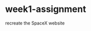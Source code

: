 # week1-assignment

recreate the SpaceX website

<!-- Reflection

Main Thoughts

Creating the project initially was an interesting challenge.
Throughout the week we dabbled with various different css elements
which made creating the page itself relatively easy.
Each component covered throughout the week was in one way or
another used during this project.Flexbox and the positioning in CSS made
 structuring where each element sat on the page very easy to configure.

In terms of HTML, since this was a recreation of an existing page, this
part was relatively simple. All the content needed was already avaliable,
it was a just a choice of how to structure each element. I initially made
the choice to have two distinct sections in the body element, on for the
navigation bar and the other for the text and imaging. Using div elements
to further style this later down the line.

Errors and Bugs

As for the buttons on the page. I noticed very quickly that <a> elements
were needed for the clickable segments of the page that handled scrolling.
What I didn't immediatly clock was the buttons themselves should've also
been <a> rather than buttons to represent the sample page better. While
I could've ran with this design and added what I wanted it to do with
JavaScript instead, I opted to remain with the CSS and HTML elements. This
meant a little redesign of the CSS was necessary since I applied styling
directly to the <a> elements, a slight oversight.

A huge hurdle I encounted when styling the page was with position: fixed
sitting behind my position: relative elements. This was a major headscratcher
for a good while, but after a short google search and browsing a few
articles, I came across something called z-index. This is something I didn't
consider a 2D page would have. The Z axis is usually reserved for 3D elements
but here it makes perfect sense with layering.

I also noticed towards the end of my project that on mobile aspect ratio
the navigation element would wrap to the next line, damaging the style of
the page. This was not present on the sample, so I added prevented text
wrapping for this element.

Sources

I sourced a materials for this project. Google images for the background
images and soundimage.org for the royalty free audio sample. I then obtained
the social media icons from tablericons.com

Possible improvements

Another avenue I could've explored was text-transform: uppercase;
This is something I didn't use during the project simply because I
quickly noticed that all the text on the page was capitalised. In
retrospect, if I was to make this page again I would utilise this to
allow me an easy toggle between the two options.

There are a few text sizing readjustments that can be made to better
reflect the sample. The alignment of all the elements are also not
perfect but the generally represent what the sample page represented.

Conclusion

Overall I believe the recreation of the sample page I created is very
similar to the sample given. There are some very slight text size differences.

-->
